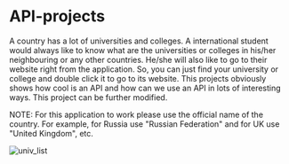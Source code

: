 # API-projects
A country has a lot of universities and colleges. A international student would always like to know what are the universities or colleges in his/her neighbouring or any other countries.
He/she will also like to go to their website right from the application. So, you can just find your university or college and double click it to go to its website.
This projects obviously shows how cool is an API and how can we use an API in lots of interesting ways. This project can be further modified.

NOTE:
  For this application to work please use the official name of the country.
  For example, for Russia use "Russian Federation" and for UK use "United Kingdom", etc.


![univ_list](https://user-images.githubusercontent.com/66241098/125991086-be751e7f-b934-47d7-8dc5-af06d4c5630b.jpg)

